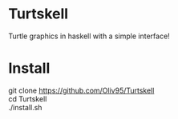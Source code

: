 # Turtskell
Turtle graphics in haskell with a simple interface!

# Install
git clone https://github.com/Oliv95/Turtskell  
cd Turtskell  
./install.sh  
